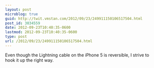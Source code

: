```yaml
---
layout: post
microblog: true
guid: http://twit.vmstan.com/2012/09/23/249911150106517504.html
post_id: 3034559
date: 2012-09-23T10:40:35-0600
lastmod: 2012-09-23T10:40:35-0600
type: post
url: /2012/09/23/249911150106517504.html
---
```

Even though the Lightning cable on the iPhone 5 is reversible, I strive to hook it up the right way.
